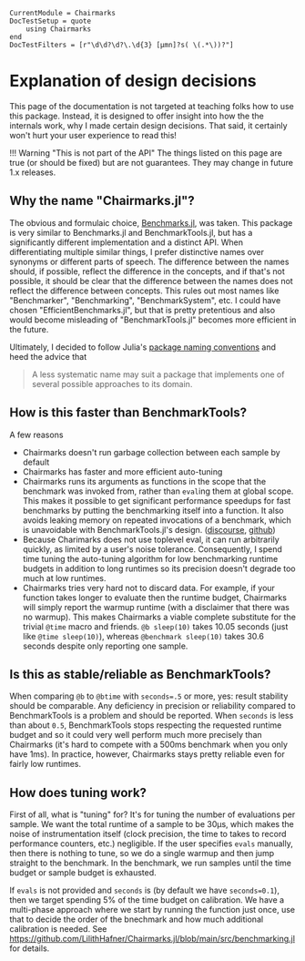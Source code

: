 ```@meta
CurrentModule = Chairmarks
DocTestSetup = quote
    using Chairmarks
end
DocTestFilters = [r"\d\d?\d?\.\d{3} [μmn]?s( \(.*\))?"]
```

# Explanation of design decisions

This page of the documentation is not targeted at teaching folks how to use this package.
Instead, it is designed to offer insight into how the the internals work, why I made certain
design decisions. That said, it certainly won't hurt your user experience to read this!

!!! Warning "This is not part of the API"
    The things listed on this page are true (or should be fixed) but are not guarantees.
    They may change in future 1.x releases.

## Why the name "Chairmarks.jl"?

The obvious and formulaic choice, [Benchmarks.jl](https://github.com/johnmyleswhite/Benchmarks.jl),
was taken. This package is very similar to Benchmarks.jl and BenchmarkTools.jl, but has a
significantly different implementation and a distinct API. When differentiating multiple
similar things, I prefer distinctive names over synonyms or different parts of speech. The
difference between the names should, if possible, reflect the difference in the concepts,
and if that's not possible, it should be clear that the difference between the names does
not reflect the difference between concepts. This rules out most names like "Benchmarker",
"Benchmarking", "BenchmarkSystem", etc. I could have chosen "EfficientBenchmarks.jl", but
that is pretty pretentious and also would become misleading of "BenchmarkTools.jl" becomes
more efficient in the future.

Ultimately, I decided to follow Julia's
[package naming conventions](https://docs.julialang.org/en/v1.12-dev/tutorials/creating-packages/#Package-naming-guidelines)
and heed the advice that

> A less systematic name may suit a package that implements one of several possible approaches to its domain.

## How is this faster than BenchmarkTools?

A few reasons
- Chairmarks doesn't run garbage collection between each sample by default
- Chairmarks has faster and more efficient auto-tuning
- Chairmarks runs its arguments as functions in the scope that the benchmark was invoked
  from, rather than `eval`ing them at global scope. This makes it possible to get
  significant performance speedups for fast benchmarks by putting the benchmarking itself
  into a function. It also avoids leaking memory on repeated invocations of a benchmark,
  which is unavoidable with BenchmarkTools.jl's design.
  ([discourse](https://discourse.julialang.org/t/memory-leak-with-benchmarktools/31282),
  [github](https://github.com/JuliaCI/BenchmarkTools.jl/issues/339))
- Because Charimarks does not use toplevel eval, it can run arbitrarily quickly, as limited
  by a user's noise tolerance. Consequently, I spend time tuning the auto-tuning algorithm
  for low benchmarking runtime budgets in addition to long runtimes so its precision doesn't
  degrade too much at low runtimes.
- Chairmarks tries very hard not to discard data. For example, if your function takes longer
  to evaluate then the runtime budget, Chairmarks will simply report the warmup runtime
  (with a disclaimer that there was no warmup). This makes Chairmarks a viable complete
  substitute for the trivial `@time` macro and friends. `@b sleep(10)` takes 10.05 seconds
  (just like `@time sleep(10)`), whereas `@benchmark sleep(10)` takes 30.6 seconds despite
  only reporting one sample.

## Is this as stable/reliable as BenchmarkTools?

When comparing `@b` to `@btime` with `seconds=.5` or more, yes: result stability should be
comparable. Any deficiency in precision or reliability compared to BenchmarkTools is a
problem and should be reported. When `seconds` is less than about `0.5`, BenchmarkTools
stops respecting the requested runtime budget and so it could very well perform much more
precisely than Chairmarks (it's hard to compete with a 500ms benchmark when you only have
1ms). In practice, however, Chairmarks stays pretty reliable even for fairly low runtimes.

## How does tuning work?

First of all, what is "tuning" for? It's for tuning the number of evaluations per sample.
We want the total runtime of a sample to be 30μs, which makes the noise of instrumentation
itself (clock precision, the time to takes to record performance counters, etc.) negligible.
If the user specifies `evals` manually, then there is nothing to tune, so we do a single
warmup and then jump straight to the benchmark. In the benchmark, we run samples until the
time budget or sample budget is exhausted.

If `evals` is not provided and `seconds` is (by default we have `seconds=0.1`), then we
target spending 5% of the time budget on calibration. We have a multi-phase approach where
we start by running the function just once, use that to decide the order of the bnechmark
and how much additional calibration is needed. See
https://github.com/LilithHafner/Chairmarks.jl/blob/main/src/benchmarking.jl for details.
